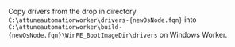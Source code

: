 Copy drivers from the drop in directory `C:\attuneautomationworker\drivers-{newOsNode.fqn}` into `C:\attuneautomationworker\build-{newOsNode.fqn}\WinPE_BootImageDir\drivers` on Windows Worker.